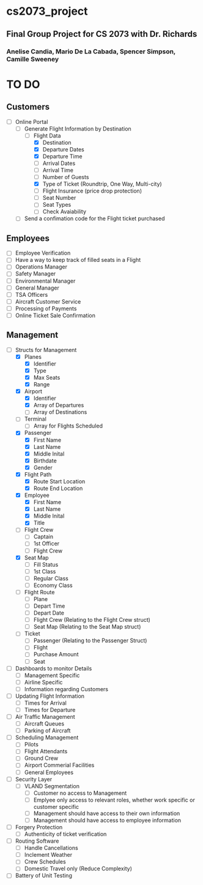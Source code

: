 # cs2073_project
## Final Group Project for CS 2073 with Dr. Richards
### Anelise Candia, Mario De La Cabada, Spencer Simpson, Camille Sweeney



# TO DO

## Customers
- [ ] Online Portal
    - [ ] Generate Flight Information by Destination
        - [ ] Flight Data
            - [x] Destination
            - [x] Departure Dates
            - [x] Departure Time
            - [ ] Arrival Dates
            - [ ] Arrival Time
            - [ ] Number of Guests
            - [x] Type of Ticket (Roundtrip, One Way, Multi-city)
            - [ ] Flight Insurance (price drop protection)
            - [ ] Seat Number
            - [ ] Seat Types
            - [ ] Check Avaiability
    - [ ] Send a confimation code for the Flight ticket purchased

## Employees
- [ ] Employee Verification
- [ ] Have a way to keep track of filled seats in a Flight
- [ ] Operations Manager
- [ ] Safety Manager
- [ ] Environmental Manager
- [ ] General Manager
- [ ] TSA Officers
- [ ] Aircraft Customer Service
- [ ] Processing of Payments
- [ ] Online Ticket Sale Confirmation

## Management
- [ ] Structs for Management
    - [x] Planes
        - [x] Identifier
        - [x] Type
        - [x] Max Seats
        - [x] Range
    - [x] Airport
        - [x] Identifier
        - [x] Array of Departures 
        - [ ] Array of Destinations
    - [ ] Terminal
        - [ ] Array for Flights Scheduled
    - [x] Passenger 
        - [x] First Name
        - [x] Last Name 
        - [x] Middle Inital
        - [x] Birthdate 
        - [x] Gender
    - [x] Flight Path
        - [x] Route Start Location
        - [x] Route End Location
    - [x] Employee
        - [x] First Name
        - [x] Last Name
        - [x] Middle Inital
        - [x] Title
    - [ ] Flight Crew
        - [ ] Captain
        - [ ] 1st Officer
        - [ ] Flight Crew
    - [x] Seat Map
        - [ ] Fill Status
        - [ ] 1st Class
        - [ ] Regular Class
        - [ ] Economy Class
    - [ ] Flight Route
        - [ ] Plane
        - [ ] Depart Time
        - [ ] Depart Date
        - [ ] Flight Crew (Relating to the Flight Crew struct)
        - [ ] Seat Map (Relating to the Seat Map struct)
    - [ ] Ticket
        - [ ] Passenger (Relating to the Passenger Struct)
        - [ ] Flight
        - [ ] Purchase Amount
        - [ ] Seat
- [ ] Dashboards to monitor Details
    - [ ] Management Specific
    - [ ] Airline Specific
    - [ ] Information regarding Customers
- [ ] Updating Flight Information 
    - [ ] Times for Arrival
    - [ ] Times for Departure
- [ ] Air Traffic Management
    - [ ] Aircraft Queues
    - [ ] Parking of Aircraft
- [ ] Scheduling Management
    - [ ] Pilots
    - [ ] Flight Attendants
    - [ ] Ground Crew 
    - [ ] Airport Commerial Facilities
    - [ ] General Employees
- [ ] Security Layer
    - [ ] VLAND Segmentation
        - [ ] Customer no access to Management
        - [ ] Emplyee only access to relevant roles, whether work specific or customer specific
        - [ ] Management should have access to their own information
        - [ ] Management should have access to employee information
- [ ] Forgery Protection 
    - [ ] Authenticity of ticket verification
- [ ] Routing Software
    - [ ] Handle Cancellations
    - [ ] Inclement Weather
    - [ ] Crew Schedules
    - [ ] Domestic Travel only (Reduce Complexity)
- [ ] Battery of Unit Testing
